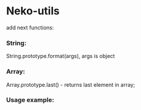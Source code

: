 # Neko-utils
add next functions:

### String:
String.prototype.format(args), args is object

### Array:
Array.prototype.last() - returns last element in array;

### Usage example:
